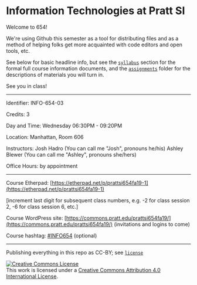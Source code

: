 #  Information Technologies at Pratt SI

Welcome to 654! 

We're using Github this semester as a tool for distributing files and as a method of helping folks get more acquainted with code editors and open tools, etc. 

See below for basic headline info, but see the [`syllabus`](syllabus) section for the formal full course information documents, and the [`assignments`](assignments) folder for the descriptions of materials you will turn in.

See you in class!

---

Identifier: INFO-654-03

Credits: 3

Day and Time: Wednesday 06:30PM - 09:20PM

Location: Manhattan, Room 606

Instructors: 
Josh Hadro (You can call me "Josh", pronouns he/his)
Ashley Blewer (You can call me "Ashley", pronouns she/hers)

Office Hours: by appointment

---

Course Etherpad: [https://etherpad.net/p/prattsi654fa19-1](https://etherpad.net/p/prattsi654fa19-1)

[increment last digit for subsequent class numbers, e.g. -2 for class session 2, -6 for class session 6, etc.]

Course WordPress site:   [https://commons.pratt.edu/prattsi654fa19/](https://commons.pratt.edu/prattsi654fa19/) (invitations and logins to come)

Course hashtag: [#INFO654](https://twitter.com/search?f=tweets&q=%23info654&src=typd) (optional)

---

Publishing everything in this repo as CC-BY; see [`license`](license.md)

<a rel="license" href="http://creativecommons.org/licenses/by/4.0/"><img alt="Creative Commons License" style="border-width:0" src="https://i.creativecommons.org/l/by/4.0/88x31.png" /></a><br />This work is licensed under a <a rel="license" href="http://creativecommons.org/licenses/by/4.0/">Creative Commons Attribution 4.0 International License</a>.

